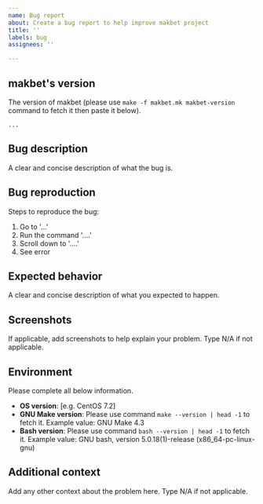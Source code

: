 ```yaml
---
name: Bug report
about: Create a bug report to help improve makbet project
title: ''
labels: bug
assignees: ''

---
```


## **makbet's version**
The version of makbet (please use ``make -f makbet.mk makbet-version`` command
to fetch it then paste it below).

`` ... ``

## **Bug description**
A clear and concise description of what the bug is.

## **Bug reproduction**
Steps to reproduce the bug:
1. Go to '...'
2. Run the command '....'
3. Scroll down to '....'
4. See error

## **Expected behavior**
A clear and concise description of what you expected to happen.

## **Screenshots**
If applicable, add screenshots to help explain your problem.  Type N/A if not
applicable.

## **Environment**
Please complete all below information.
- **OS version**: [e.g. CentOS 7.2]
- **GNU Make version**: Please use command ``make --version | head -1`` to fetch
  it.  Example value: GNU Make 4.3
- **Bash version**: Please use command ``bash --version | head -1`` to fetch it.
  Example value: GNU bash, version 5.0.18(1)-release (x86_64-pc-linux-gnu)

## **Additional context**
Add any other context about the problem here.  Type N/A if not applicable.
